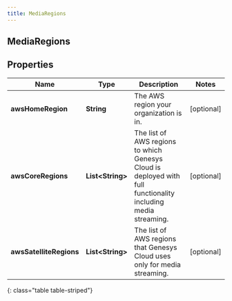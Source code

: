 ```yaml
---
title: MediaRegions
---
```

## MediaRegions


## Properties

| Name | Type | Description | Notes |
| ------------ | ------------- | ------------- | ------------- |
| **awsHomeRegion** | <!----><!---->**String**<!----> | The AWS region your organization is in. |  [optional] |
| **awsCoreRegions** | <!----><!---->**List&lt;String&gt;**<!----> | The list of AWS regions to which Genesys Cloud is deployed with full functionality including media streaming. |  [optional] |
| **awsSatelliteRegions** | <!----><!---->**List&lt;String&gt;**<!----> | The list of AWS regions that Genesys Cloud uses only for media streaming. |  [optional] |
{: class="table table-striped"}



